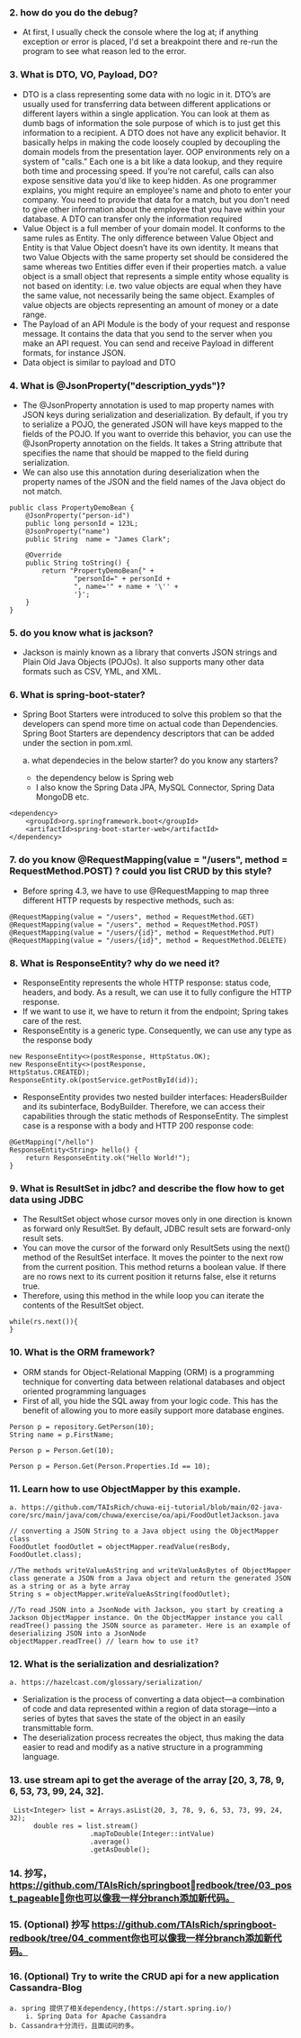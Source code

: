 ﻿### 2. how do you do the debug?
- At first, I usually check the console where the log at; if anything exception or error is placed, I'd set a breakpoint there and re-run the program to see what reason led to the error.
### 3. What is DTO, VO, Payload, DO?
- DTO is a class representing some data with no logic in it. DTO’s are usually used for transferring data between different applications or different layers within a single application. You can look at them as dumb bags of information the sole purpose of which is to just get this information to a recipient. A DTO does not have any explicit behavior. It basically helps in making the code loosely coupled by decoupling the domain models from the presentation layer. OOP environments rely on a system of "calls." Each one is a bit like a data lookup, and they require both time and processing speed. If you’re not careful, calls can also expose sensitive data you'd like to keep hidden. As one programmer explains, you might require an employee's name and photo to enter your company. You need to provide that data for a match, but you don't need to give other information about the employee that you have within your database. A DTO can transfer only the information required
- Value Object is a full member of your domain model. It conforms to the same rules as Entity. The only difference between Value Object and Entity is that Value Object doesn’t have its own identity. It means that two Value Objects with the same property set should be considered the same whereas two Entities differ even if their properties match. a value object is a small object that represents a simple entity whose equality is not based on identity: i.e. two value objects are equal when they have the same value, not necessarily being the same object. Examples of value objects are objects representing an amount of money or a date range.
- The Payload of an API Module is the body of your request and response message. It contains the data that you send to the server when you make an API request. You can send and receive Payload in different formats, for instance JSON.
- Data object is similar to payload and DTO
### 4. What is @JsonProperty("description_yyds")?
- The @JsonProperty annotation is used to map property names with JSON keys during serialization and deserialization. By default, if you try to serialize a POJO, the generated JSON will have keys mapped to the fields of the POJO. If you want to override this behavior, you can use the @JsonProperty annotation on the fields. It takes a String attribute that specifies the name that should be mapped to the field during serialization.
- We can also use this annotation during deserialization when the property names of the JSON and the field names of the Java object do not match.
```
public class PropertyDemoBean {
    @JsonProperty("person-id")
    public long personId = 123L;
    @JsonProperty("name")
    public String  name = "James Clark";

    @Override
    public String toString() {
        return "PropertyDemoBean{" +
                "personId=" + personId +
                ", name='" + name + '\'' +
                '}';
    }
}
```
### 5. do you know what is jackson?
- Jackson is mainly known as a library that converts JSON strings and Plain Old Java Objects (POJOs). It also supports many other data formats such as CSV, YML, and XML.
### 6. What is spring-boot-stater?
- Spring Boot Starters were introduced to solve this problem so that the developers can spend more time on actual code than Dependencies. Spring Boot Starters are dependency descriptors that can be added under the <dependencies> section in pom.xml.
    
    a. what dependecies in the below starter? do you know any starters?
    - the dependency below is Spring web
    - I also know the Spring Data JPA, MySQL Connector, Spring Data MongoDB etc.
```
<dependency> 
	<groupId>org.springframework.boot</groupId> 
	<artifactId>spring-boot-starter-web</artifactId>
</dependency>
```
### 7. do you know @RequestMapping(value = "/users", method = RequestMethod.POST) ? could you list CRUD by this style?
- Before spring 4.3, we have to use @RequestMapping to map three different HTTP requests by respective methods, such as:
```
@RequestMapping(value = "/users", method = RequestMethod.GET)
@RequestMapping(value = "/users", method = RequestMethod.POST)
@RequestMapping(value = "/users/{id}", method = RequestMethod.PUT)
@RequestMapping(value = "/users/{id}", method = RequestMethod.DELETE)
```
### 8. What is ResponseEntity? why do we need it?
- ResponseEntity represents the whole HTTP response: status code, headers, and body. As a result, we can use it to fully configure the HTTP response.
- If we want to use it, we have to return it from the endpoint; Spring takes care of the rest.
- ResponseEntity is a generic type. Consequently, we can use any type as the response body
```
new ResponseEntity<>(postResponse, HttpStatus.OK);
new ResponseEntity<>(postResponse,
HttpStatus.CREATED);
ResponseEntity.ok(postService.getPostById(id));
```
- ResponseEntity provides two nested builder interfaces: HeadersBuilder and its subinterface, BodyBuilder. Therefore, we can access their capabilities through the static methods of ResponseEntity. The simplest case is a response with a body and HTTP 200 response code:
```
@GetMapping("/hello")
ResponseEntity<String> hello() {
    return ResponseEntity.ok("Hello World!");
}
```
### 9. What is ResultSet in jdbc? and describe the flow how to get data using JDBC
- The ResultSet object whose cursor moves only in one direction is known as forward only ResultSet. By default, JDBC result sets are forward-only result sets.
- You can move the cursor of the forward only ResultSets using the next() method of the ResultSet interface. It moves the pointer to the next row from the current position. This method returns a boolean value. If there are no rows next to its current position it returns false, else it returns true.
- Therefore, using this method in the while loop you can iterate the contents of the ResultSet object.
```
while(rs.next()){
}
```
### 10. What is the ORM framework?
- ORM stands for Object-Relational Mapping (ORM) is a programming technique for converting data between relational databases and object oriented programming languages
-  First of all, you hide the SQL away from your logic code. This has the benefit of allowing you to more easily support more database engines.
```
Person p = repository.GetPerson(10);
String name = p.FirstName;

Person p = Person.Get(10);

Person p = Person.Get(Person.Properties.Id == 10);
```
### 11. Learn how to use ObjectMapper by this example.
	a. https://github.com/TAIsRich/chuwa-eij-tutorial/blob/main/02-java-core/src/main/java/com/chuwa/exercise/oa/api/FoodOutletJackson.java
```
// converting a JSON String to a Java object using the ObjectMapper class
FoodOutlet foodOutlet = objectMapper.readValue(resBody, FoodOutlet.class);

//The methods writeValueAsString and writeValueAsBytes of ObjectMapper class generate a JSON from a Java object and return the generated JSON as a string or as a byte array
String s = objectMapper.writeValueAsString(foodOutlet);

//To read JSON into a JsonNode with Jackson, you start by creating a Jackson ObjectMapper instance. On the ObjectMapper instance you call readTree() passing the JSON source as parameter. Here is an example of deserializing JSON into a JsonNode
objectMapper.readTree() // learn how to use it?
```
### 12. What is the serialization and desrialization?
	a. https://hazelcast.com/glossary/serialization/
- Serialization is the process of converting a data object—a combination of code and data represented within a region of data storage—into a series of bytes that saves the state of the object in an easily transmittable form.
- The deserialization process recreates the object, thus making the data easier to read and modify as a native structure in a programming language.
### 13. use stream api to get the average of the array [20, 3, 78, 9, 6, 53, 73, 99, 24, 32].
```
 List<Integer> list = Arrays.asList(20, 3, 78, 9, 6, 53, 73, 99, 24, 32);
      double res = list.stream()
                    .mapToDouble(Integer::intValue)
                    .average()
                    .getAsDouble();
```
### 14. 抄写，https://github.com/TAIsRich/springbootredbook/tree/03_post_pageable，你也可以像我⼀样分branch添加新代码。
### 15. (Optional) 抄写 https://github.com/TAIsRich/springboot-redbook/tree/04_comment你也可以像我⼀样分branch添加新代码。
### 16. (Optional) Try to write the CRUD api for a new application Cassandra-Blog
	a. spring 提供了相关dependency,(https://start.spring.io/)
		i. Spring Data for Apache Cassandra
	b. Cassandra⼗分流⾏，且⾯试问的多。



